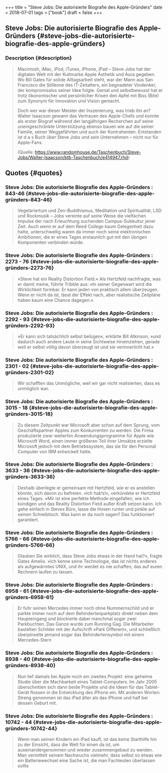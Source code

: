 +++
title = "Steve Jobs: Die autorisierte Biografie des Apple-Gründers"
date = 2018-07-01
tags = ["book"]
draft = false
+++

## Steve Jobs: Die autorisierte Biografie des Apple-Gründers {#steve-jobs-die-autorisierte-biografie-des-apple-gründers}


### Description {#description}

> Macintosh, iMac, iPod, iTunes, iPhone, iPad – Steve Jobs hat der digitalen Welt mit der Kultmarke Apple Ästhetik und Aura gegeben. Wo Bill Gates für solide Alltagsarbeit steht, war der Mann aus San Francisco die Stilikone des IT-Zeitalters, ein begnadeter Vordenker, der kompromisslos seiner Idee folgte. Genial und selbstbewusst hat er trotz ökonomischer und persönlicher Krisen den Apfel mit Biss (Bite) zum Synonym für Innovation und Vision gemacht.
>
> Doch wer war dieser Meister der Inszenierung, was trieb ihn an? Walter Isaacson gewann das Vertrauen des Apple-Chefs und konnte als erster Biograf während der langjährigen Recherchen auf seine uneingeschränkte Unterstützung ebenso bauen wie auf die seiner Familie, seiner Weggefährten und auch der Kontrahenten. Entstanden ist d a s Buch über Steve Jobs und sein Unternehmen – nicht nur für Apple-Fans.
>
> (Quelle: <https://www.randomhouse.de/Taschenbuch/Steve-Jobs/Walter-Isaacson/btb-Taschenbuch/e414947.rhd>)


## Quotes {#quotes}


### Steve Jobs: Die autorisierte Biografie des Apple-Gründers : 843-46 {#steve-jobs-die-autorisierte-biografie-des-apple-gründers-843-46}

> Vegetariertum und Zen-Buddhismus, Meditation und Spiritualität, LSD und Rockmusik – Jobs vereinte auf seine Weise die vielfachen Impulse der nach Erleuchtung suchenden Campus-Subkultur jener Zeit. Auch wenn er auf dem Reed College kaum Gelegenheit dazu hatte, unterschwellig waren da immer noch seine elektronischen Ambitionen, die er eines Tages erstaunlich gut mit den übrigen Komponenten verbinden würde.


### Steve Jobs: Die autorisierte Biografie des Apple-Gründers : 2273 - 76 {#steve-jobs-die-autorisierte-biografie-des-apple-gründers-2273-76}

> »Steve hat ein Reality Distortion Field.« Als Hertzfeld nachfragte, was er damit meine, führte Tribble aus: »In seiner Gegenwart wird die Wirklichkeit formbar. Er kann jeden von praktisch allem überzeugen. Wenn er nicht da ist, lässt der Effekt nach, aber realistische Zeitpläne haben kaum eine Chance dagegen.«


### Steve Jobs: Die autorisierte Biografie des Apple-Gründers : 2292 - 93 {#steve-jobs-die-autorisierte-biografie-des-apple-gründers-2292-93}

> »Er kann sich tatsächlich selbst belügen«, erklärte Bill Atkinson, »und dadurch auch andere Leute in seine Sichtweise hineinziehen, gerade weil er selbst völlig davon überzeugt ist und sie verinnerlicht hat.«


### Steve Jobs: Die autorisierte Biografie des Apple-Gründers : 2301 - 02 {#steve-jobs-die-autorisierte-biografie-des-apple-gründers-2301-02}

> Wir schafften das Unmögliche, weil wir gar nicht realisierten, dass es unmöglich war.


### Steve Jobs: Die autorisierte Biografie des Apple-Gründers : 3015 - 18 {#steve-jobs-die-autorisierte-biografie-des-apple-gründers-3015-18}

> Zu diesem Zeitpunkt war Microsoft aber schon auf dem Sprung, vom Geschäftspartner Apples zum Konkurrenten zu werden. Die Firma produzierte zwar weiterhin Anwendungsprogramme für Apple wie Microsoft Word, einen immer größeren Teil ihrer Umsätze erzielte Microsoft jedoch mit dem Betriebssystem, das sie für den Personal Computer von IBM entwickelt hatte.


### Steve Jobs: Die autorisierte Biografie des Apple-Gründers : 3633 - 36 {#steve-jobs-die-autorisierte-biografie-des-apple-gründers-3633-36}

> Deshalb überlegte er gemeinsam mit Hertzfeld, wie er es anstellen könnte, sich davon zu befreien. »Ich hab’s!«, verkündete er Hertzfeld eines Tages. »Mir ist eine perfekte Methode eingefallen, wie ich kündigen und das Reality Distortion Field außer Kraft setzen kann. Ich gehe einfach in Steves Büro, lasse die Hosen runter und pinkle auf seinen Schreibtisch. Was kann er da noch sagen? Das funktioniert garantiert.


### Steve Jobs: Die autorisierte Biografie des Apple-Gründers : 5766 - 66 {#steve-jobs-die-autorisierte-biografie-des-apple-gründers-5766-66}

> Glauben Sie wirklich, dass Steve Jobs etwas in der Hand hat?«, fragte Gates Amelio. »Ich kenne seine Technologie, das ist nichts anderes als aufgewärmtes UNIX, und ihr werdet es nie schaffen, das auf euren Rechnern laufen zu lassen.


### Steve Jobs: Die autorisierte Biografie des Apple-Gründers : 6958 - 61 {#steve-jobs-die-autorisierte-biografie-des-apple-gründers-6958-61}

> Er fuhr seinen Mercedes immer noch ohne Nummernschild und er parkte immer noch auf dem Behindertenparkplatz direkt neben dem Haupteingang und blockierte dabei manchmal sogar zwei Parkbuchten. Das Ganze wurde zum Running Gag. Die Mitarbeiter bastelten Schilder mit der Aufschrift »Park Different«, und schließlich überpinselte jemand sogar das Behindertensymbol mit einem Mercedes-Stern


### Steve Jobs: Die autorisierte Biografie des Apple-Gründers : 8938 - 40 {#steve-jobs-die-autorisierte-biografie-des-apple-gründers-8938-40}

> Nun lief damals bei Apple noch ein zweites Projekt: eine geheime Studie über die Machbarkeit eines Tablet-Computers. Im Jahr 2005 überschnitten sich dann beide Projekte und die Ideen für das Tablet-Gerät flossen in die Entwicklung des iPhone ein. Mit anderen Worten: Streng genommen ist das iPad älter als das iPhone und half bei dessen Geburt mit.


### Steve Jobs: Die autorisierte Biografie des Apple-Gründers : 10742 - 44 {#steve-jobs-die-autorisierte-biografie-des-apple-gründers-10742-44}

> Wenn man seinen Kindern ein iPad kauft, ist das keine Starthilfe hin zu der Einsicht, dass die Welt für einen da ist, um auseinandergenommen und wieder zusammengebaut zu werden. Man vermittelt seinem Nachwuchs vielmehr, dass selbst so etwas wie ein Batteriewechsel eine Sache ist, die man Fachleuten überlassen sollte